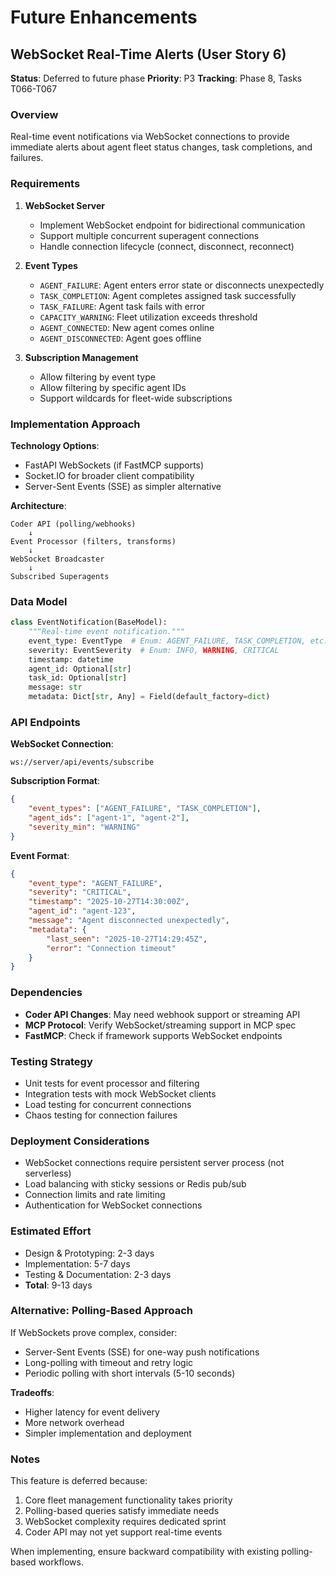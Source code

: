# Future Enhancements

## WebSocket Real-Time Alerts (User Story 6)

**Status**: Deferred to future phase
**Priority**: P3
**Tracking**: Phase 8, Tasks T066-T067

### Overview

Real-time event notifications via WebSocket connections to provide immediate alerts
about agent fleet status changes, task completions, and failures.

### Requirements

1. **WebSocket Server**
   - Implement WebSocket endpoint for bidirectional communication
   - Support multiple concurrent superagent connections
   - Handle connection lifecycle (connect, disconnect, reconnect)

2. **Event Types**
   - `AGENT_FAILURE`: Agent enters error state or disconnects unexpectedly
   - `TASK_COMPLETION`: Agent completes assigned task successfully
   - `TASK_FAILURE`: Agent task fails with error
   - `CAPACITY_WARNING`: Fleet utilization exceeds threshold
   - `AGENT_CONNECTED`: New agent comes online
   - `AGENT_DISCONNECTED`: Agent goes offline

3. **Subscription Management**
   - Allow filtering by event type
   - Allow filtering by specific agent IDs
   - Support wildcards for fleet-wide subscriptions

### Implementation Approach

**Technology Options**:
- FastAPI WebSockets (if FastMCP supports)
- Socket.IO for broader client compatibility
- Server-Sent Events (SSE) as simpler alternative

**Architecture**:
```
Coder API (polling/webhooks)
    ↓
Event Processor (filters, transforms)
    ↓
WebSocket Broadcaster
    ↓
Subscribed Superagents
```

### Data Model

```python
class EventNotification(BaseModel):
    """Real-time event notification."""
    event_type: EventType  # Enum: AGENT_FAILURE, TASK_COMPLETION, etc.
    severity: EventSeverity  # Enum: INFO, WARNING, CRITICAL
    timestamp: datetime
    agent_id: Optional[str]
    task_id: Optional[str]
    message: str
    metadata: Dict[str, Any] = Field(default_factory=dict)
```

### API Endpoints

**WebSocket Connection**:
```
ws://server/api/events/subscribe
```

**Subscription Format**:
```json
{
    "event_types": ["AGENT_FAILURE", "TASK_COMPLETION"],
    "agent_ids": ["agent-1", "agent-2"],
    "severity_min": "WARNING"
}
```

**Event Format**:
```json
{
    "event_type": "AGENT_FAILURE",
    "severity": "CRITICAL",
    "timestamp": "2025-10-27T14:30:00Z",
    "agent_id": "agent-123",
    "message": "Agent disconnected unexpectedly",
    "metadata": {
        "last_seen": "2025-10-27T14:29:45Z",
        "error": "Connection timeout"
    }
}
```

### Dependencies

- **Coder API Changes**: May need webhook support or streaming API
- **MCP Protocol**: Verify WebSocket/streaming support in MCP spec
- **FastMCP**: Check if framework supports WebSocket endpoints

### Testing Strategy

- Unit tests for event processor and filtering
- Integration tests with mock WebSocket clients
- Load testing for concurrent connections
- Chaos testing for connection failures

### Deployment Considerations

- WebSocket connections require persistent server process (not serverless)
- Load balancing with sticky sessions or Redis pub/sub
- Connection limits and rate limiting
- Authentication for WebSocket connections

### Estimated Effort

- Design & Prototyping: 2-3 days
- Implementation: 5-7 days
- Testing & Documentation: 2-3 days
- **Total**: 9-13 days

### Alternative: Polling-Based Approach

If WebSockets prove complex, consider:
- Server-Sent Events (SSE) for one-way push notifications
- Long-polling with timeout and retry logic
- Periodic polling with short intervals (5-10 seconds)

**Tradeoffs**:
- Higher latency for event delivery
- More network overhead
- Simpler implementation and deployment

### Notes

This feature is deferred because:
1. Core fleet management functionality takes priority
2. Polling-based queries satisfy immediate needs
3. WebSocket complexity requires dedicated sprint
4. Coder API may not yet support real-time events

When implementing, ensure backward compatibility with existing polling-based workflows.
